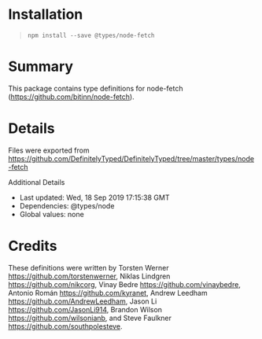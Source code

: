 # Installation
> `npm install --save @types/node-fetch`

# Summary
This package contains type definitions for node-fetch (https://github.com/bitinn/node-fetch).

# Details
Files were exported from https://github.com/DefinitelyTyped/DefinitelyTyped/tree/master/types/node-fetch

Additional Details
 * Last updated: Wed, 18 Sep 2019 17:15:38 GMT
 * Dependencies: @types/node
 * Global values: none

# Credits
These definitions were written by Torsten Werner <https://github.com/torstenwerner>, Niklas Lindgren <https://github.com/nikcorg>, Vinay Bedre <https://github.com/vinaybedre>, Antonio Román <https://github.com/kyranet>, Andrew Leedham <https://github.com/AndrewLeedham>, Jason Li <https://github.com/JasonLi914>, Brandon Wilson <https://github.com/wilsonianb>, and Steve Faulkner <https://github.com/southpolesteve>.
